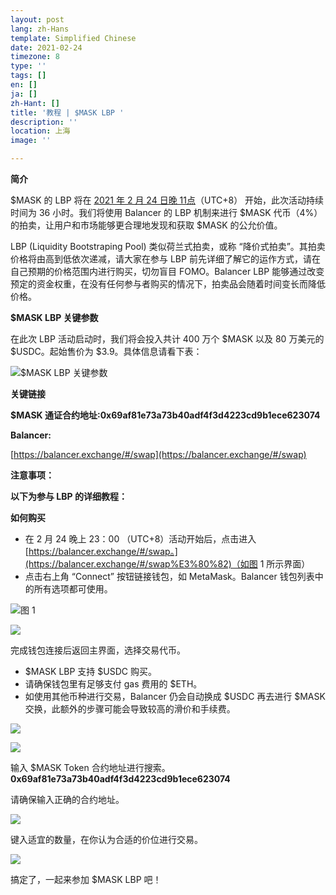 ```yaml
---
layout: post
lang: zh-Hans
template: Simplified Chinese
date: 2021-02-24
timezone: 8
type: ''
tags: []
en: []
ja: []
zh-Hant: []
title: '教程 | $MASK LBP '
description: ''
location: 上海
image: ''

---
```

**简介**

$MASK 的 LBP 将在 [2021 年 2 月 24 日晚 11点](https://savvytime.com/converter/utc-to-taiwan-taipei-ca-san-francisco-ny-new-york-city-united-kingdom-london/jan-12-2021/3pm)（UTC+8） 开始，此次活动持续时间为 36 小时。我们将使用 Balancer 的 LBP 机制来进行 $MASK 代币（4%）的拍卖，让用户和市场能够更合理地发现和获取 $MASK 的公允价值。

LBP (Liquidity Bootstraping Pool) 类似荷兰式拍卖，或称 “降价式拍卖”。其拍卖价格将由高到低依次递减，请大家在参与 LBP 前先详细了解它的运作方式，请在自己预期的价格范围内进行购买，切勿盲目 FOMO。Balancer LBP 能够通过改变预定的资金权重，在没有任何参与者购买的情况下，拍卖品会随着时间变长而降低价格。

**$MASK LBP 关键参数**

在此次 LBP 活动启动时，我们将会投入共计 400 万个 $MASK 以及 80 万美元的 $USDC。起始售价为 $3.9。具体信息请看下表：

![](https://assets.matters.news/embed/b946f069-7fb1-46df-bc1d-13f1849db8fb.png)$MASK LBP 关键参数

**关键链接**

**$MASK 通证合约地址:0x69af81e73a73b40adf4f3d4223cd9b1ece623074**

**Balancer:**

[https://balancer.exchange/#/swap](https://balancer.exchange/#/swap)

**注意事项：**

**以下为参与 LBP 的详细教程：**

**如何购买**

* 在 2 月 24 晚上 23：00 （UTC+8）活动开始后，点击进入 [https://balancer.exchange/#/swap。](https://balancer.exchange/#/swap%E3%80%82)（如图 1 所示界面）
* 点击右上角 “Connect” 按钮链接钱包，如 MetaMask。Balancer 钱包列表中的所有选项都可使用。

![](https://assets.matters.news/embed/a0d61102-3a22-499e-959a-b37d089bd735.png)图 1

![](https://assets.matters.news/embed/deb2b067-c469-4ae1-aa74-17b302c6785b.png)

完成钱包连接后返回主界面，选择交易代币。

* $MASK LBP 支持 $USDC 购买。
* 请确保钱包里有足够支付 gas 费用的 $ETH。
* 如使用其他币种进行交易，Balancer 仍会自动换成 $USDC 再去进行 $MASK 交换，此额外的步骤可能会导致较高的滑价和手续费。

![](https://assets.matters.news/embed/6c17cbe0-192c-40f1-b6ba-7e21050aed6b.png)

![](https://assets.matters.news/embed/6a792ddd-f15e-486a-b7ec-34c61aa7de13.png)

输入 $MASK Token 合约地址进行搜索。**0x69af81e73a73b40adf4f3d4223cd9b1ece623074**

请确保输入正确的合约地址。

![](https://assets.matters.news/embed/762b249f-7cff-453a-a4ff-ab867268f450.png)

键入适宜的数量，在你认为合适的价位进行交易。

![](https://assets.matters.news/embed/8fb4cfe5-8c3d-43cb-b231-cbc57169cd48.png)

搞定了，一起来参加 $MASK LBP 吧！